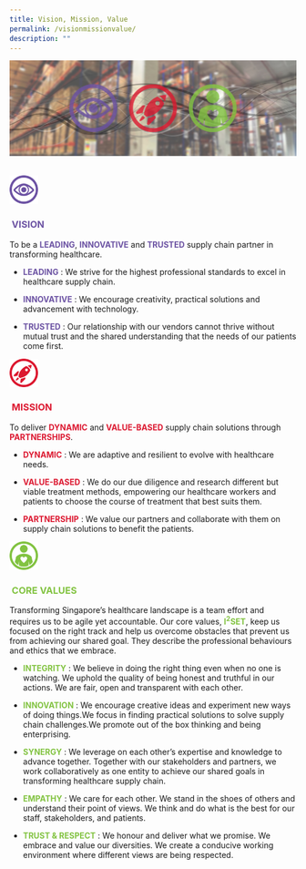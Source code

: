 ```yaml
---
title: Vision, Mission, Value
permalink: /visionmissionvalue/
description: ""
---
```

![](/images/alps_healthcare_vision_mission_values_1920x640.jpg)

<br>

<div class="row">
	<div class="column">
		<img style="width:50px" alt="" src="/images/alps_healthcare_icon_vision_640x640.png">
	</div>
	<div class="column">
		<h3 style="color: #6C53A3">&nbsp;VISION</h3>
	</div>
</div>
To be a <span style="color: #6C53A3; font-weight: bold">LEADING</span>, <span style="color: #6C53A3; font-weight: bold">INNOVATIVE</span> and <span style="color: #6C53A3; font-weight: bold">TRUSTED</span> supply chain partner in transforming healthcare.

* <span style="color: #6C53A3; font-weight: bold">LEADING</span> : We strive for the highest professional standards to excel in healthcare supply chain.

* <span style="color: #6C53A3; font-weight: bold">INNOVATIVE</span> : We encourage creativity, practical solutions and advancement with technology.

* <span style="color: #6C53A3; font-weight: bold">TRUSTED</span> : Our relationship with our vendors cannot thrive without mutual trust and the shared understanding that the needs of our patients come first.


<div class="row">
	<div class="column">
		<img style="width:50px" alt="" src="/images/alps_healthcare_icon_mission_640x640.png">
	</div>
	<div class="column">
		<h3 style="color: #DC1931">&nbsp;MISSION</h3>
	</div>
</div>
To deliver <span style="color: #DC1931; font-weight: bold">DYNAMIC</span> and <span style="color: #DC1931; font-weight: bold">VALUE-BASED</span> supply chain solutions through <span style="color: #DC1931; font-weight: bold">PARTNERSHIPS</span>.
	
* <span style="color: #DC1931; font-weight: bold">DYNAMIC</span> : We are adaptive and resilient to evolve with healthcare needs.

* <span style="color: #DC1931; font-weight: bold">VALUE-BASED</span> : We do our due diligence and research different but viable treatment methods, empowering our healthcare workers and patients to choose the course of treatment that best suits them.

* <span style="color: #DC1931; font-weight: bold">PARTNERSHIP</span> : We value our partners and collaborate with them on supply chain solutions to benefit the patients.


<div class="row">
	<div class="column">
		<img style="width:50px" alt="" src="/images/alps_healthcare_icon_values_640x640.png">
	</div>
	<div class="column">
		<h3 style="color: #82C341">&nbsp;CORE VALUES</h3>
	</div>
</div>
Transforming Singapore’s healthcare landscape is a team effort and requires us to be agile yet accountable. Our core values, <span style="color: #82C341; font-weight: bold">I<sup>2</sup>SET</span>, keep us focused on the right track and help us overcome obstacles that prevent us from achieving our shared goal. They describe the professional behaviours and ethics that we embrace.

* <span style="color: #82C341; font-weight: bold">INTEGRITY</span> : We believe in doing the right thing even when no one is watching. We uphold the quality of being honest and truthful in our actions. We are fair, open and transparent with each other.

* <span style="color: #82C341; font-weight: bold">INNOVATION</span> : We encourage creative ideas and experiment new ways of doing things.We focus in finding practical solutions to solve supply chain challenges.We promote out of the box thinking and being enterprising.

* <span style="color: #82C341; font-weight: bold">SYNERGY</span> : We leverage on each other’s expertise and knowledge to advance together. Together with our stakeholders and partners, we work collaboratively as one entity to achieve our shared goals in transforming healthcare supply chain.
 
* <span style="color: #82C341; font-weight: bold">EMPATHY</span> : We care for each other. We stand in the shoes of others and understand their point of views. We think and do what is the best for our staff, stakeholders, and patients.

* <span style="color: #82C341; font-weight: bold">TRUST &amp; RESPECT</span> : We honour and deliver what we promise. We embrace and value our diversities. We create a conducive working environment where different views are being respected.